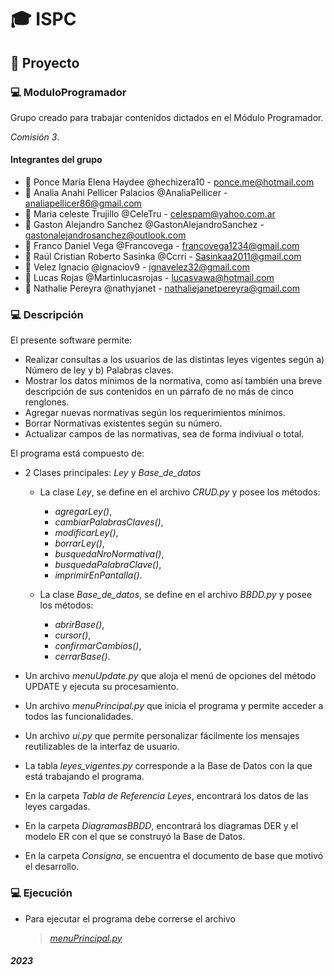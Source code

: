 # :mortar_board: ISPC
## :newspaper: Proyecto
### :computer: ModuloProgramador 
Grupo creado para trabajar contenidos dictados en el Módulo Programador.

*Comisión 3*.


#### Integrantes del grupo

- :girl: Ponce María Elena Haydee @hechizera10 - ponce.me@hotmail.com
- :woman: Analia Anahi Pellicer Palacios @AnaliaPellicer - analiapellicer86@gmail.com
- :princess: Maria celeste Trujillo @CeleTru - celespam@yahoo.com.ar
- :boy: Gaston Alejandro Sanchez @GastonAlejandroSanchez - gastonalejandrosanchez@outlook.com
- :man: Franco Daniel Vega @Francovega - francovega1234@gmail.com
- :man_with_gua_pi_mao: Raúl Cristian Roberto Sasinka @Ccrri - Sasinkaa2011@gmail.com
- :boy: Velez Ignacio @ignaciov9 - ignavelez32@gmail.com
- :man: Lucas Rojas @Martinlucasrojas - lucasvawa@hotmail.com
- :woman: Nathalie Pereyra @nathyjanet - nathaliejanetpereyra@gmail.com

### :computer: Descripción
El presente software permite:
- Realizar consultas a los usuarios de las distintas leyes vigentes según a) Número de ley y b) Palabras claves.
- Mostrar los datos mínimos de la normativa, como así también una breve descripción de sus contenidos en un párrafo de no más de cinco renglones.
- Agregar nuevas normativas según los requerimientos mínimos.
- Borrar Normativas existentes según su número.
- Actualizar campos de las normativas, sea de forma indiviual o total.

El programa está compuesto de:
- 2 Clases principales: *Ley* y *Base_de_datos*
  - La clase *Ley*, se define en el archivo *CRUD.py* y posee los métodos:
    - *agregarLey()*,
    - *cambiarPalabrasClaves()*,
    - *modificarLey()*,
    - *borrarLey()*,
    - *busquedaNroNormativa()*,
    - *busquedaPalabraClave()*,
    - *imprimirEnPantalla()*.

  - La clase *Base_de_datos*, se define en el archivo *BBDD.py* y posee los métodos:
    - *abrirBase()*,
    - *cursor()*,
    - *confirmarCambios()*,
    - *cerrarBase()*.

- Un archivo *menuUpdate.py* que aloja el menú de opciones del método UPDATE y ejecuta su procesamiento.
- Un archivo *menuPrincipal.py* que inicia el programa y permite acceder a todos las funcionalidades.
- Un archivo *ui.py* que permite personalizar fácilmente los mensajes reutilizables de la interfaz de usuario.
- La tabla *leyes_vigentes.py* corresponde a la Base de Datos con la que está trabajando el programa.
- En la carpeta *Tabla de Referencia Leyes*, encontrará los datos de las leyes cargadas.
- En la carpeta *DiagramasBBDD*, encontrará los diagramas DER y el modelo ER con el que se construyó la Base de Datos.
- En la carpeta *Consigna*, se encuentra el documento de base que motivó el desarrollo.

### :computer: Ejecución
- Para ejecutar el programa debe correrse el archivo
  >[*menuPrincipal.py*](/menuPrincipal.py)

#### *2023*






